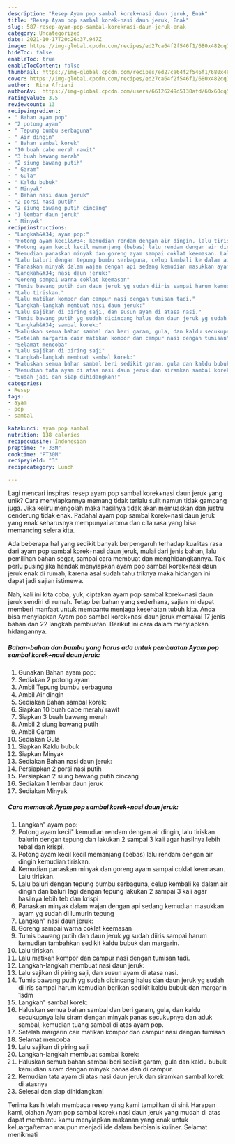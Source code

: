```yaml
---
description: "Resep Ayam pop sambal korek+nasi daun jeruk, Enak"
title: "Resep Ayam pop sambal korek+nasi daun jeruk, Enak"
slug: 587-resep-ayam-pop-sambal-koreknasi-daun-jeruk-enak
category: Uncategorized
date: 2021-10-17T20:26:37.947Z
image: https://img-global.cpcdn.com/recipes/ed27ca64f2f546f1/680x482cq70/ayam-pop-sambal-koreknasi-daun-jeruk-foto-resep-utama.jpg
hideToc: false
enableToc: true
enableTocContent: false
thumbnail: https://img-global.cpcdn.com/recipes/ed27ca64f2f546f1/680x482cq70/ayam-pop-sambal-koreknasi-daun-jeruk-foto-resep-utama.jpg
cover: https://img-global.cpcdn.com/recipes/ed27ca64f2f546f1/680x482cq70/ayam-pop-sambal-koreknasi-daun-jeruk-foto-resep-utama.jpg
author:  Rina Afriani
authorAv:  https://img-global.cpcdn.com/users/66126249d5138afd/60x60cq50/avatar.jpg
ratingvalue: 3.5
reviewcount: 13
recipeingredient:
- " Bahan ayam pop"
- "2 potong ayam"
- " Tepung bumbu serbaguna"
- " Air dingin"
- " Bahan sambal korek"
- "10 buah cabe merah rawit"
- "3 buah bawang merah"
- "2 siung bawang putih"
- " Garam"
- " Gula"
- " Kaldu bubuk"
- " Minyak"
- " Bahan nasi daun jeruk"
- "2 porsi nasi putih"
- "2 siung bawang putih cincang"
- "1 lembar daun jeruk"
- " Minyak"
recipeinstructions:
- "Langkah&#34; ayam pop:"
- "Potong ayam kecil&#34; kemudian rendam dengan air dingin, lalu tiriskan balurin dengan tepung dan lakukan 2 sampai 3 kali agar hasilnya lebih tebal dan krispi."
- "Potong ayam kecil kecil memanjang (bebas) lalu rendam dengan air dingin kemudian tiriskan."
- "Kemudian panaskan minyak dan goreng ayam sampai coklat keemasan. Lalu tiriskan."
- "Lalu baluri dengan tepung bumbu serbaguna, celup kembali ke dalam air dingin dan baluri lagi dengan tepung lakukan 2 sampai 3 kali agar hasilnya lebih teb dan krispi"
- "Panaskan minyak dalam wajan dengan api sedang kemudian masukkan ayam yg sudah di lumurin tepung"
- "Langkah&#34; nasi daun jeruk:"
- "Goreng sampai warna coklat keemasan"
- "Tumis bawang putih dan daun jeruk yg sudah diiris sampai harum kemudian tambahkan sedikit kaldu bubuk dan margarin."
- "Lalu tiriskan."
- "Lalu matikan kompor dan campur nasi dengan tumisan tadi."
- "Langkah-langkah membuat nasi daun jeruk:"
- "Lalu sajikan di piring saji, dan susun ayam di atasa nasi."
- "Tumis bawang putih yg sudah dicincang halus dan daun jeruk yg sudah di iris sampai harum kemudian berikan sedikit kaldu bubuk dan margarin 1sdm"
- "Langkah&#34; sambal korek:"
- "Haluskan semua bahan sambal dan beri garam, gula, dan kaldu secukupnya lalu siram dengan minyak panas secukupnya dan aduk sambal, kemudian tuang sambal di atas ayam pop."
- "Setelah margarin cair matikan kompor dan campur nasi dengan tumisan"
- "Selamat mencoba"
- "Lalu sajikan di piring saji"
- "Langkah-langkah membuat sambal korek:"
- "Haluskan semua bahan sambal beri sedikit garam, gula dan kaldu bubuk kemudian siram dengan minyak panas dan di campur."
- "Kemudian tata ayam di atas nasi daun jeruk dan siramkan sambal korek di atasnya"
- "Sudah jadi dan siap dihidangkan!"
categories:
- Resep
tags:
- ayam
- pop
- sambal

katakunci: ayam pop sambal 
nutrition: 138 calories
recipecuisine: Indonesian
preptime: "PT33M"
cooktime: "PT30M"
recipeyield: "3"
recipecategory: Lunch

---
```



Lagi mencari inspirasi resep ayam pop sambal korek+nasi daun jeruk yang unik? Cara menyiapkannya memang tidak terlalu sulit namun tidak gampang juga. Jika keliru mengolah maka hasilnya tidak akan memuaskan dan justru cenderung tidak enak. Padahal ayam pop sambal korek+nasi daun jeruk yang enak seharusnya mempunyai aroma dan cita rasa yang bisa memancing selera kita.


Ada beberapa hal yang sedikit banyak berpengaruh terhadap kualitas rasa dari ayam pop sambal korek+nasi daun jeruk, mulai dari jenis bahan, lalu pemilihan bahan segar, sampai cara membuat dan menghidangkannya. Tak perlu pusing jika hendak menyiapkan ayam pop sambal korek+nasi daun jeruk enak di rumah, karena asal sudah tahu triknya maka hidangan ini dapat jadi sajian istimewa.




Nah, kali ini kita coba, yuk, ciptakan ayam pop sambal korek+nasi daun jeruk sendiri di rumah. Tetap berbahan yang sederhana, sajian ini dapat memberi manfaat untuk membantu menjaga kesehatan tubuh kita. Anda bisa menyiapkan Ayam pop sambal korek+nasi daun jeruk memakai 17 jenis bahan dan 22 langkah pembuatan. Berikut ini cara dalam menyiapkan hidangannya.

<!--inarticleads1-->

##### Bahan-bahan dan bumbu yang harus ada untuk pembuatan Ayam pop sambal korek+nasi daun jeruk:

1. Gunakan  Bahan ayam pop:
1. Sediakan 2 potong ayam
1. Ambil  Tepung bumbu serbaguna
1. Ambil  Air dingin
1. Sediakan  Bahan sambal korek:
1. Siapkan 10 buah cabe merah/ rawit
1. Siapkan 3 buah bawang merah
1. Ambil 2 siung bawang putih
1. Ambil  Garam
1. Sediakan  Gula
1. Siapkan  Kaldu bubuk
1. Siapkan  Minyak
1. Sediakan  Bahan nasi daun jeruk:
1. Persiapkan 2 porsi nasi putih
1. Persiapkan 2 siung bawang putih cincang
1. Sediakan 1 lembar daun jeruk
1. Sediakan  Minyak




<!--inarticleads2-->

##### Cara memasak Ayam pop sambal korek+nasi daun jeruk:

1. Langkah&#34; ayam pop:
1. Potong ayam kecil&#34; kemudian rendam dengan air dingin, lalu tiriskan balurin dengan tepung dan lakukan 2 sampai 3 kali agar hasilnya lebih tebal dan krispi.
1. Potong ayam kecil kecil memanjang (bebas) lalu rendam dengan air dingin kemudian tiriskan.
1. Kemudian panaskan minyak dan goreng ayam sampai coklat keemasan. Lalu tiriskan.
1. Lalu baluri dengan tepung bumbu serbaguna, celup kembali ke dalam air dingin dan baluri lagi dengan tepung lakukan 2 sampai 3 kali agar hasilnya lebih teb dan krispi
1. Panaskan minyak dalam wajan dengan api sedang kemudian masukkan ayam yg sudah di lumurin tepung
1. Langkah&#34; nasi daun jeruk:
1. Goreng sampai warna coklat keemasan
1. Tumis bawang putih dan daun jeruk yg sudah diiris sampai harum kemudian tambahkan sedikit kaldu bubuk dan margarin.
1. Lalu tiriskan.
1. Lalu matikan kompor dan campur nasi dengan tumisan tadi.
1. Langkah-langkah membuat nasi daun jeruk:
1. Lalu sajikan di piring saji, dan susun ayam di atasa nasi.
1. Tumis bawang putih yg sudah dicincang halus dan daun jeruk yg sudah di iris sampai harum kemudian berikan sedikit kaldu bubuk dan margarin 1sdm
1. Langkah&#34; sambal korek:
1. Haluskan semua bahan sambal dan beri garam, gula, dan kaldu secukupnya lalu siram dengan minyak panas secukupnya dan aduk sambal, kemudian tuang sambal di atas ayam pop.
1. Setelah margarin cair matikan kompor dan campur nasi dengan tumisan
1. Selamat mencoba
1. Lalu sajikan di piring saji
1. Langkah-langkah membuat sambal korek:
1. Haluskan semua bahan sambal beri sedikit garam, gula dan kaldu bubuk kemudian siram dengan minyak panas dan di campur.
1. Kemudian tata ayam di atas nasi daun jeruk dan siramkan sambal korek di atasnya
1. Selesai dan siap dihidangkan!



Terima kasih telah membaca resep yang kami tampilkan di sini. Harapan kami, olahan Ayam pop sambal korek+nasi daun jeruk yang mudah di atas dapat membantu kamu menyiapkan makanan yang enak untuk keluarga/teman maupun menjadi ide dalam berbisnis kuliner. Selamat menikmati
